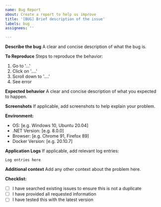 ```yaml
---
name: Bug Report
about: Create a report to help us improve
title: '[BUG] Brief description of the issue'
labels: bug
assignees: ''

---
```


**Describe the bug**
A clear and concise description of what the bug is.

**To Reproduce**
Steps to reproduce the behavior:
1. Go to '...'
2. Click on '....'
3. Scroll down to '....'
4. See error

**Expected behavior**
A clear and concise description of what you expected to happen.

**Screenshots**
If applicable, add screenshots to help explain your problem.

**Environment:**
 - OS: [e.g. Windows 10, Ubuntu 20.04]
 - .NET Version: [e.g. 8.0.0]
 - Browser: [e.g. Chrome 91, Firefox 89]
 - Docker Version: [e.g. 20.10.7]

**Application Logs**
If applicable, add relevant log entries:
```
Log entries here
```

**Additional context**
Add any other context about the problem here.

**Checklist:**
- [ ] I have searched existing issues to ensure this is not a duplicate
- [ ] I have provided all requested information
- [ ] I have tested this with the latest version
